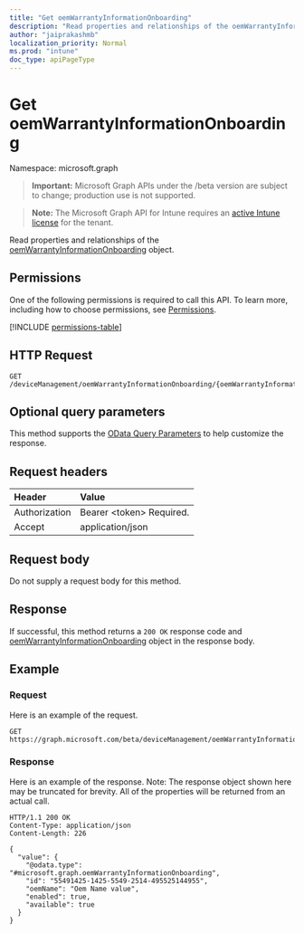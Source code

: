 ```yaml
---
title: "Get oemWarrantyInformationOnboarding"
description: "Read properties and relationships of the oemWarrantyInformationOnboarding object."
author: "jaiprakashmb"
localization_priority: Normal
ms.prod: "intune"
doc_type: apiPageType
---
```


# Get oemWarrantyInformationOnboarding

Namespace: microsoft.graph

> **Important:** Microsoft Graph APIs under the /beta version are subject to change; production use is not supported.

> **Note:** The Microsoft Graph API for Intune requires an [active Intune license](https://go.microsoft.com/fwlink/?linkid=839381) for the tenant.

Read properties and relationships of the [oemWarrantyInformationOnboarding](../resources/intune-devices-oemwarrantyinformationonboarding.md) object.

## Permissions
One of the following permissions is required to call this API. To learn more, including how to choose permissions, see [Permissions](/graph/permissions-reference).

<!-- { "blockType": "permissions", "name": "intune_devices_oemwarrantyinformationonboarding_get" } -->
[!INCLUDE [permissions-table](../includes/permissions/intune-devices-oemwarrantyinformationonboarding-get-permissions.md)]

## HTTP Request
<!-- {
  "blockType": "ignored"
}
-->
``` http
GET /deviceManagement/oemWarrantyInformationOnboarding/{oemWarrantyInformationOnboardingId}
```

## Optional query parameters
This method supports the [OData Query Parameters](/graph/query-parameters) to help customize the response.

## Request headers
|Header|Value|
|:---|:---|
|Authorization|Bearer &lt;token&gt; Required.|
|Accept|application/json|

## Request body
Do not supply a request body for this method.

## Response
If successful, this method returns a `200 OK` response code and [oemWarrantyInformationOnboarding](../resources/intune-devices-oemwarrantyinformationonboarding.md) object in the response body.

## Example

### Request
Here is an example of the request.
``` http
GET https://graph.microsoft.com/beta/deviceManagement/oemWarrantyInformationOnboarding/{oemWarrantyInformationOnboardingId}
```

### Response
Here is an example of the response. Note: The response object shown here may be truncated for brevity. All of the properties will be returned from an actual call.
``` http
HTTP/1.1 200 OK
Content-Type: application/json
Content-Length: 226

{
  "value": {
    "@odata.type": "#microsoft.graph.oemWarrantyInformationOnboarding",
    "id": "55491425-1425-5549-2514-495525144955",
    "oemName": "Oem Name value",
    "enabled": true,
    "available": true
  }
}
```
